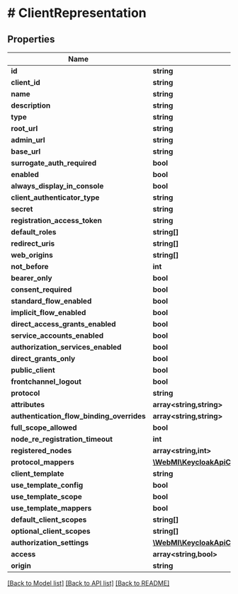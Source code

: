 # # ClientRepresentation

## Properties

Name | Type | Description | Notes
------------ | ------------- | ------------- | -------------
**id** | **string** |  | [optional]
**client_id** | **string** |  | [optional]
**name** | **string** |  | [optional]
**description** | **string** |  | [optional]
**type** | **string** |  | [optional]
**root_url** | **string** |  | [optional]
**admin_url** | **string** |  | [optional]
**base_url** | **string** |  | [optional]
**surrogate_auth_required** | **bool** |  | [optional]
**enabled** | **bool** |  | [optional]
**always_display_in_console** | **bool** |  | [optional]
**client_authenticator_type** | **string** |  | [optional]
**secret** | **string** |  | [optional]
**registration_access_token** | **string** |  | [optional]
**default_roles** | **string[]** |  | [optional]
**redirect_uris** | **string[]** |  | [optional]
**web_origins** | **string[]** |  | [optional]
**not_before** | **int** |  | [optional]
**bearer_only** | **bool** |  | [optional]
**consent_required** | **bool** |  | [optional]
**standard_flow_enabled** | **bool** |  | [optional]
**implicit_flow_enabled** | **bool** |  | [optional]
**direct_access_grants_enabled** | **bool** |  | [optional]
**service_accounts_enabled** | **bool** |  | [optional]
**authorization_services_enabled** | **bool** |  | [optional]
**direct_grants_only** | **bool** |  | [optional]
**public_client** | **bool** |  | [optional]
**frontchannel_logout** | **bool** |  | [optional]
**protocol** | **string** |  | [optional]
**attributes** | **array<string,string>** |  | [optional]
**authentication_flow_binding_overrides** | **array<string,string>** |  | [optional]
**full_scope_allowed** | **bool** |  | [optional]
**node_re_registration_timeout** | **int** |  | [optional]
**registered_nodes** | **array<string,int>** |  | [optional]
**protocol_mappers** | [**\WebMI\KeycloakApiClient\KeycloakApi\Model\ProtocolMapperRepresentation[]**](ProtocolMapperRepresentation.md) |  | [optional]
**client_template** | **string** |  | [optional]
**use_template_config** | **bool** |  | [optional]
**use_template_scope** | **bool** |  | [optional]
**use_template_mappers** | **bool** |  | [optional]
**default_client_scopes** | **string[]** |  | [optional]
**optional_client_scopes** | **string[]** |  | [optional]
**authorization_settings** | [**\WebMI\KeycloakApiClient\KeycloakApi\Model\ResourceServerRepresentation**](ResourceServerRepresentation.md) |  | [optional]
**access** | **array<string,bool>** |  | [optional]
**origin** | **string** |  | [optional]

[[Back to Model list]](../../README.md#models) [[Back to API list]](../../README.md#endpoints) [[Back to README]](../../README.md)
